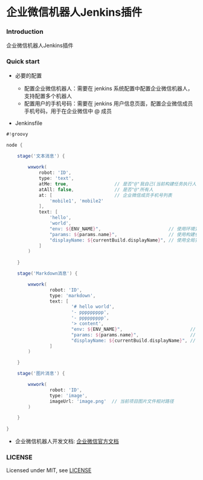 # 企业微信机器人Jenkins插件

### Introduction

企业微信机器人Jenkins插件

### Quick start
- 必要的配置
    - 配置企业微信机器人：需要在 jenkins 系统配置中配置企业微信机器人，支持配置多个机器人
    - 配置用户的手机号码：需要在 jenkins 用户信息页面，配置企业微信成员手机号码，用于在企业微信中 @ 成员

- Jenkinsfile

```groovy
#!groovy

node {

    stage('文本消息') {
        
        wxwork(
            robot: 'ID',
            type: 'text', 
            atMe: true,                 // 是否"@"我自己(当前构建任务执行人)
            atAll: false,               // 是否"@"所有人
            at: [                       // 企业微信成员手机号列表
                'mobile1', 'mobile2'
            ],
            text: [
                'hello',
                'world',
                "env: ${ENV_NAME}",                         // 使用环境变量
                "params: ${params.name}",                   // 使用构建参数变量
                "displayName: ${currentBuild.displayName}", // 使用全局变量
            ]
        )
        
    }

    stage('Markdown消息') {

        wxwork(
                robot: 'ID',
                type: 'markdown',
                text: [
                        '# hello world',
                        '- ppppppppp',
                        '- ppppppppp',
                        '> content',
                        "env: ${ENV_NAME}",                         // 使用环境变量
                        "params: ${params.name}",                   // 使用构建参数变量
                        "displayName: ${currentBuild.displayName}", // 使用全局变量
                ]
        )

    }

    stage('图片消息') {

        wxwork(
                robot: 'ID',
                type: 'image',
                imageUrl: 'image.png'  // 当前项目图片文件相对路径
        )

    }
    
}
```

- 企业微信机器人开发文档: [企业微信官方文档](https://developer.work.weixin.qq.com/document/path/91770?version=4.0.8.6027&platform=win)

### LICENSE

Licensed under MIT, see [LICENSE](LICENSE)


